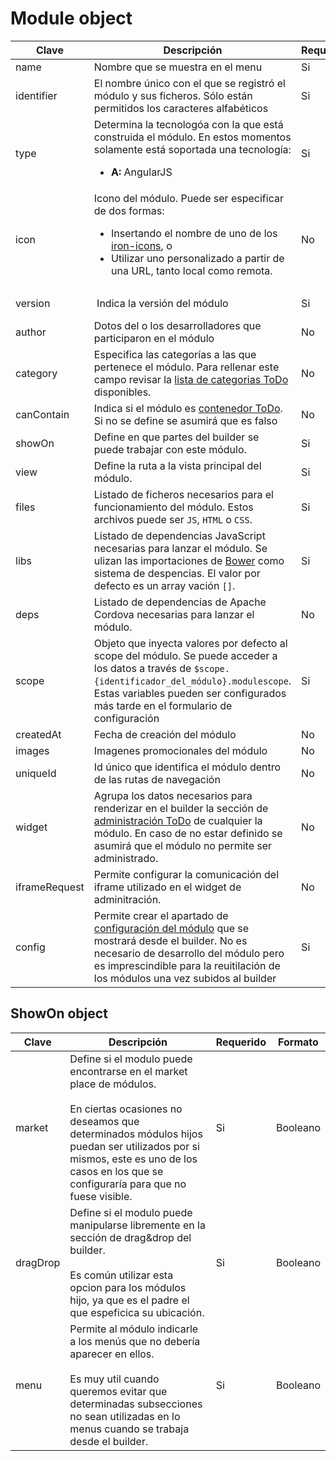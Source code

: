 # Module object


| Clave | Descripción | Requerido | Formato |
| ----- | ----------- | --------- | ------- |
| name  | Nombre que se muestra en el menu | Si | String |
| identifier | El nombre único con el que se registró el módulo y sus ficheros. Sólo están permitidos los caracteres alfabéticos | Si | String  |
| type  | Determina la tecnologóa con la que está construida el módulo. En estos momentos solamente está soportada una tecnología: <ul><li>**A:** AngularJS</li></ul> | Si| String |
| icon  | Icono del módulo. Puede ser especificar de dos formas: <ul><li>Insertando el nombre de uno de los [iron-icons](https://elements.polymer-project.org/bower_components/iron-icons/demo/index.html), o</li> <li>Utilizar uno personalizado a partir de una URL, tanto local como remota.</li></ul> | No | String o URL |
| version | Indica la versión del módulo | Si | [Semantic versioning](http://semver.org/) |
| author  | Dotos del o los desarrolladores que participaron en el módulo | No | String |
| category | Especifica las categorías a las que pertenece el módulo. Para rellenar este campo revisar la [lista de categorias ToDo]() disponibles. | No | Array de Strings |
| canContain | Indica si el módulo es [contenedor ToDo](). Si no se define se asumirá que es falso | No | Booleano |  
| showOn | Define en que partes del builder se puede trabajar con este módulo. | Si | [ShowOn object](showon-object.md) |
| view   | Define la ruta a la vista principal del módulo.  | Si | URL |
| files  | Listado de ficheros necesarios para el funcionamiento del módulo. Estos archivos puede ser `JS`, `HTML` o `CSS`. | Si | Array de URLs |
| libs   | Listado de dependencias JavaScript necesarias para lanzar el módulo. Se ulizan las importaciones de [Bower](https://bower.io/) como sistema de despencias. El valor por defecto es un array vación `[]`. | Si | Array de [Lib object]() |
| deps   | Listado de dependencias de Apache Cordova necesarias para lanzar el módulo. | No | Array de String |
| scope  | Objeto que inyecta valores por defecto al scope del módulo. Se puede acceder a los datos a través de `$scope.{identificador_del_módulo}.modulescope`. Estas variables pueden ser configurados más tarde en el formulario de configuración | Si | JSON |
| createdAt | Fecha de creación del módulo | No | ISO Date |
| images   | Imagenes promocionales del módulo | No | [Images object](images-object.md) |
| uniqueId | Id único que identifica el módulo dentro de las rutas de navegación | No | webview-vPXgu |
| widget   | Agrupa los datos necesarios para renderizar en el builder la sección de [administración ToDo]() de cualquier la módulo. En caso de no estar definido se asumirá que el módulo no permite ser administrado. | No | [Widget object](widget-object.md) |
| iframeRequest | Permite configurar la comunicación del iframe utilizado en el widget de adminitración. | No | [IframeRequest object](iframeRequest-object.md) |
| config   | Permite crear el apartado de [configuración del módulo](../modules/interaction.md) que se mostrará desde el builder. No es necesario de desarrollo del módulo pero es imprescindible para la reuitilación de los módulos una vez subidos al builder | Si | xxxxx |

## ShowOn object

| Clave | Descripción | Requerido | Formato |
| ----- | ----------- | --------- | ------- |
| market | Define si el modulo puede encontrarse en el market place de módulos. <br><br>En ciertas ocasiones no deseamos que determinados módulos hijos puedan ser utilizados por si mismos, este es uno de los casos en los que se configuraría para que no fuese visible. | Si | Booleano |  
| dragDrop | Define si el modulo puede manipularse libremente en la sección de drag&drop del builder. <br><br> Es común utilizar esta opcion para los módulos hijo, ya que es el padre el que espeficica su ubicación. | Si | Booleano |  
| menu | Permite al módulo indicarle a los menús que no debería aparecer en ellos. <br><br>Es muy util cuando queremos evitar que determinadas subsecciones no sean utilizadas en lo menus cuando se trabaja desde el builder. | Si | Booleano |  
